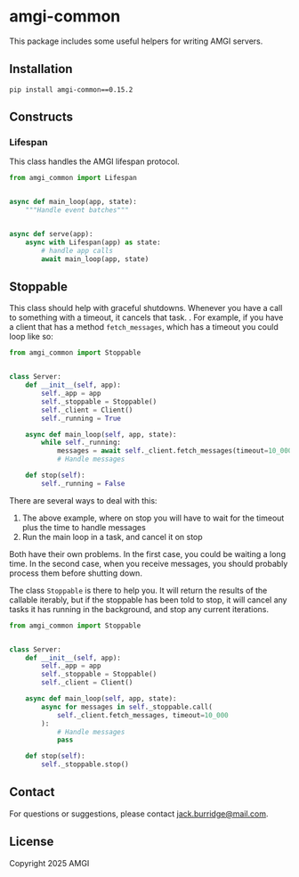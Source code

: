 # amgi-common

This package includes some useful helpers for writing AMGI servers.

## Installation

```
pip install amgi-common==0.15.2
```

## Constructs

### Lifespan

This class handles the AMGI lifespan protocol.

```python
from amgi_common import Lifespan


async def main_loop(app, state):
    """Handle event batches"""


async def serve(app):
    async with Lifespan(app) as state:
        # handle app calls
        await main_loop(app, state)
```

## Stoppable

This class should help with graceful shutdowns. Whenever you have a call to something with a timeout, it cancels that task. .
For example, if you have a client that has a method `fetch_messages`, which has a timeout you could loop like so:

```python
from amgi_common import Stoppable


class Server:
    def __init__(self, app):
        self._app = app
        self._stoppable = Stoppable()
        self._client = Client()
        self._running = True

    async def main_loop(self, app, state):
        while self._running:
            messages = await self._client.fetch_messages(timeout=10_000)
            # Handle messages

    def stop(self):
        self._running = False
```

There are several ways to deal with this:

1. The above example, where on stop you will have to wait for the timeout plus the time to handle messages
1. Run the main loop in a task, and cancel it on stop

Both have their own problems. In the first case, you could be waiting a long time. In the second case, when you receive
messages, you should probably process them before shutting down.

The class `Stoppable` is there to help you. It will return the results of the callable iterably, but if the stoppable has
been told to stop, it will cancel any tasks it has running in the background, and stop any current iterations.

```python
from amgi_common import Stoppable


class Server:
    def __init__(self, app):
        self._app = app
        self._stoppable = Stoppable()
        self._client = Client()

    async def main_loop(self, app, state):
        async for messages in self._stoppable.call(
            self._client.fetch_messages, timeout=10_000
        ):
            # Handle messages
            pass

    def stop(self):
        self._stoppable.stop()
```

## Contact

For questions or suggestions, please contact [jack.burridge@mail.com](mailto:jack.burridge@mail.com).

## License

Copyright 2025 AMGI
